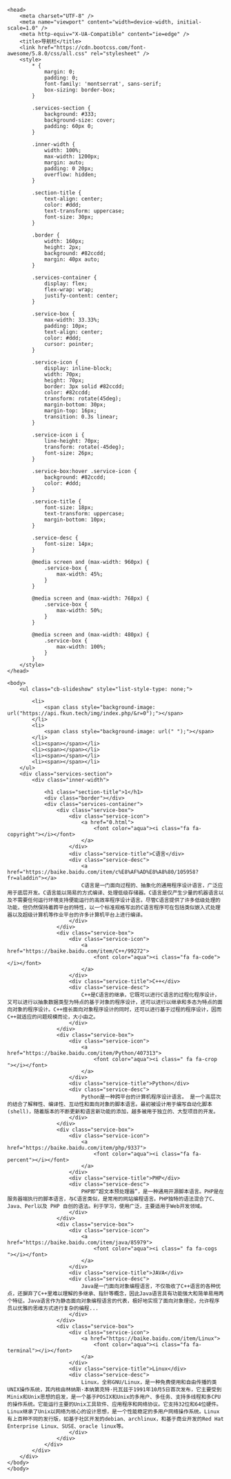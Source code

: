 <html>

	<head>
		<meta charset="UTF-8" />
		<meta name="viewport" content="width=device-width, initial-scale=1.0" />
		<meta http-equiv="X-UA-Compatible" content="ie=edge" />
		<title>导航栏</title>
		<link href="https://cdn.bootcss.com/font-awesome/5.8.0/css/all.css" rel="stylesheet" />
		<style>
			* {
				margin: 0;
				padding: 0;
				font-family: 'montserrat', sans-serif;
				box-sizing: border-box;
			}
			
			.services-section {
				background: #333;
				background-size: cover;
				padding: 60px 0;
			}
			
			.inner-width {
				width: 100%;
				max-width: 1200px;
				margin: auto;
				padding: 0 20px;
				overflow: hidden;
			}
			
			.section-title {
				text-align: center;
				color: #ddd;
				text-transform: uppercase;
				font-size: 30px;
			}
			
			.border {
				width: 160px;
				height: 2px;
				background: #82ccdd;
				margin: 40px auto;
			}
			
			.services-container {
				display: flex;
				flex-wrap: wrap;
				justify-content: center;
			}
			
			.service-box {
				max-width: 33.33%;
				padding: 10px;
				text-align: center;
				color: #ddd;
				cursor: pointer;
			}
			
			.service-icon {
				display: inline-block;
				width: 70px;
				height: 70px;
				border: 3px solid #82ccdd;
				color: #82ccdd;
				transform: rotate(45deg);
				margin-bottom: 30px;
				margin-top: 16px;
				transition: 0.3s linear;
			}
			
			.service-icon i {
				line-height: 70px;
				transform: rotate(-45deg);
				font-size: 26px;
			}
			
			.service-box:hover .service-icon {
				background: #82ccdd;
				color: #ddd;
			}
			
			.service-title {
				font-size: 18px;
				text-transform: uppercase;
				margin-bottom: 10px;
			}
			
			.service-desc {
				font-size: 14px;
			}
			
			@media screen and (max-width: 960px) {
				.service-box {
					max-width: 45%;
				}
			}
			
			@media screen and (max-width: 768px) {
				.service-box {
					max-width: 50%;
				}
			}
			
			@media screen and (max-width: 480px) {
				.service-box {
					max-width: 100%;
				}
			}
		</style>
	</head>

	<body>
		<ul class="cb-slideshow" style="list-style-type: none;">

			<li>
				<span class style="background-image: url("https://api.fkun.tech/img/index.php/&r=0");"></span>
			</li>
			<li>
				<span class style="background-image: url(" ");"></span>
			</li>
			<li><span></span></li>
			<li><span></span></li>
			<li><span></span></li>
			<li><span></span></li>
		</ul>
		<div class="services-section">
			<div class="inner-width">

				<h1 class="section-title">1</h1>
				<div class="border"></div>
				<div class="services-container">
					<div class="service-box">
						<div class="service-icon">
							<a href="0.html">
								<font color="aqua"><i class="fa fa-copyright"></i></font>
							</a>
						</div>
						<div class="service-title">C语言</div>
						<div class="service-desc">
							<a href="https://baike.baidu.com/item/c%E8%AF%AD%E8%A8%80/105958?fr=aladdin"></a>
							C语言是一门面向过程的、抽象化的通用程序设计语言，广泛应用于底层开发。C语言能以简易的方式编译、处理低级存储器。C语言是仅产生少量的机器语言以及不需要任何运行环境支持便能运行的高效率程序设计语言。尽管C语言提供了许多低级处理的功能，但仍然保持着跨平台的特性，以一个标准规格写出的C语言程序可在包括类似嵌入式处理器以及超级计算机等作业平台的许多计算机平台上进行编译。
						</div>
					</div>
					<div class="service-box">
						<div class="service-icon">
							<a href="https://baike.baidu.com/item/C++/99272">
								<font color="aqua"><i class="fa fa-code"></i></font>
							</a>
						</div>
						<div class="service-title">C++</div>
						<div class="service-desc">
							C++是C语言的继承，它既可以进行C语言的过程化程序设计，又可以进行以抽象数据类型为特点的基于对象的程序设计，还可以进行以继承和多态为特点的面向对象的程序设计。C++擅长面向对象程序设计的同时，还可以进行基于过程的程序设计，因而C++就适应的问题规模而论，大小由之。
						</div>
					</div>
					<div class="service-box">
						<div class="service-icon">
							<a href="https://baike.baidu.com/item/Python/407313">
								<font color="aqua"><i class=" fa fa-crop "></i></font>
							</a>
						</div>
						<div class="service-title">Python</div>
						<div class="service-desc">
							Python是一种跨平台的计算机程序设计语言。 是一个高层次的结合了解释性、编译性、互动性和面向对象的脚本语言。最初被设计用于编写自动化脚本(shell)，随着版本的不断更新和语言新功能的添加，越多被用于独立的、大型项目的开发。
						</div>
					</div>
					<div class="service-box">
						<div class="service-icon">
							<a href="https://baike.baidu.com/item/php/9337">
								<font color="aqua"><i class="fa fa-percent"></i></font>
							</a>
						</div>
						<div class="service-title">PHP</div>
						<div class="service-desc">
							PHP即“超文本预处理器”，是一种通用开源脚本语言。PHP是在服务器端执行的脚本语言，与C语言类似，是常用的网站编程语言。PHP独特的语法混合了C、Java、Perl以及 PHP 自创的语法。利于学习，使用广泛，主要适用于Web开发领域。
						</div>
					</div>
					<div class="service-box">
						<div class="service-icon">
							<a href="https://baike.baidu.com/item/java/85979">
								<font color="aqua"><i class=" fa fa-cogs "></i></font>
							</a>
						</div>
						<div class="service-title">JAVA</div>
						<div class="service-desc">
							Java是一门面向对象编程语言，不仅吸收了C++语言的各种优点，还摒弃了C++里难以理解的多继承、指针等概念，因此Java语言具有功能强大和简单易用两个特征。Java语言作为静态面向对象编程语言的代表，极好地实现了面向对象理论，允许程序员以优雅的思维方式进行复杂的编程...
						</div>
					</div>
					<div class="service-box">
						<div class="service-icon">
							<a href="https://baike.baidu.com/item/Linux">
								<font color="aqua"><i class="fa fa-terminal"></i></font>
							</a>
						</div>
						<div class="service-title">Linux</div>
						<div class="service-desc">
							Linux，全称GNU/Linux，是一种免费使用和自由传播的类UNIX操作系统，其内核由林纳斯·本纳第克特·托瓦兹于1991年10月5日首次发布，它主要受到Minix和Unix思想的启发，是一个基于POSIX和Unix的多用户、多任务、支持多线程和多CPU的操作系统。它能运行主要的Unix工具软件、应用程序和网络协议。它支持32位和64位硬件。Linux继承了Unix以网络为核心的设计思想，是一个性能稳定的多用户网络操作系统。Linux有上百种不同的发行版，如基于社区开发的debian、archlinux，和基于商业开发的Red Hat Enterprise Linux、SUSE、oracle linux等。
						</div>
					</div>
				</div>
			</div>
		</div>
	</body>
	</body>

</html>
